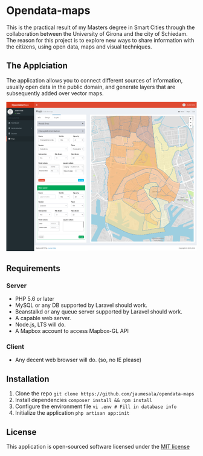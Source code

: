 # Opendata-maps

This is the practical result of my Masters degree in Smart Cities through the collaboration between the University of Girona and the city of Schiedam.
The reason for this project is to explore new ways to share information with the citizens, using open data, maps and visual techniques.

## The Applciation

The application allows you to connect different sources of information, usually open data in the public domain, and generate layers that are subsequently added over vector maps.

![A map being edited in opendata-maps app](readme-odm.png?raw=true "Map editor interface")

## Requirements

### Server
* PHP 5.6 or later
* MySQL or any DB supported by Laravel should work.
* Beanstalkd or any queue server supported by Laravel should work.
* A capable web server.
* Node.js, LTS will do.
* A Mapbox account to access Mapbox-GL API

### Client
* Any decent web browser will do. (so, no IE please)


## Installation

1. Clone the repo `git clone https://github.com/jaumesala/opendata-maps`
2. Install dependencies `composer install && npm install`
3. Configure the environment file `vi .env # Fill in database info`
4. Initialize the application `php artisan app:init`


## License

This application is open-sourced software licensed under the [MIT license](http://opensource.org/licenses/MIT)
